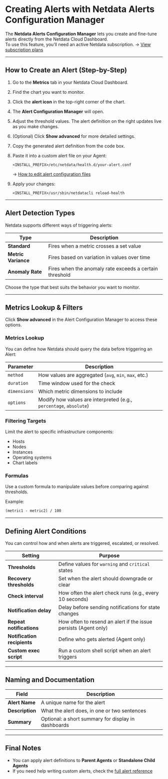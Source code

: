 # Creating Alerts with Netdata Alerts Configuration Manager

The **Netdata Alerts Configuration Manager** lets you create and fine-tune alerts directly from the Netdata Cloud Dashboard.  
To use this feature, you’ll need an active Netdata subscription. → [View subscription plans](https://www.netdata.cloud/pricing/)

---

## How to Create an Alert (Step-by-Step)

1. Go to the **Metrics** tab in your Netdata Cloud Dashboard.
2. Find the chart you want to monitor.
3. Click the **alert icon** in the top-right corner of the chart.
4. The **Alert Configuration Manager** will open.
5. Adjust the threshold values. The alert definition on the right updates live as you make changes.
6. (Optional) Click **Show advanced** for more detailed settings.
7. Copy the generated alert definition from the code box.
8. Paste it into a custom alert file on your Agent:

   ```
   <INSTALL_PREFIX>/etc/netdata/health.d/your-alert.conf
   ```
   → [How to edit alert configuration files](/src/health/REFERENCE.md#edit-health-configuration-files)

9. Apply your changes:

   ```
   <INSTALL_PREFIX>/usr/sbin/netdatacli reload-health
   ```
---

## Alert Detection Types

Netdata supports different ways of triggering alerts:

| Type              | Description                                                 |
|-------------------|-------------------------------------------------------------|
| **Standard**       | Fires when a metric crosses a set value                    |
| **Metric Variance**| Fires based on variation in values over time              |
| **Anomaly Rate**   | Fires when the anomaly rate exceeds a certain threshold   |

Choose the type that best suits the behavior you want to monitor.

---

## Metrics Lookup & Filters

Click **Show advanced** in the Alert Configuration Manager to access these options.

### Metrics Lookup

You can define how Netdata should query the data before triggering an Alert:

| Parameter   | Description                       |
|-------------|-----------------------------------|
| `method`    | How values are aggregated (`avg`, `min`, `max`, etc.) |
| `duration`  | Time window used for the check    |
| `dimensions`| Which metric dimensions to include|
| `options`   | Modify how values are interpreted (e.g., `percentage`, `absolute`) |

### Filtering Targets

Limit the alert to specific infrastructure components:

- Hosts
- Nodes
- Instances
- Operating systems
- Chart labels

### Formulas

Use a custom formula to manipulate values before comparing against thresholds.

Example:

```txt
(metric1 - metric2) / 100
```

---

## Defining Alert Conditions

You can control how and when alerts are triggered, escalated, or resolved.

| Setting              | Purpose                                                                 |
|----------------------|-------------------------------------------------------------------------|
| **Thresholds**        | Define values for `warning` and `critical` states                      |
| **Recovery thresholds**| Set when the alert should downgrade or clear                          |
| **Check interval**    | How often the alert check runs (e.g., every 10 seconds)                |
| **Notification delay**| Delay before sending notifications for state changes                   |
| **Repeat notifications**| How often to resend an alert if the issue persists (Agent only)     |
| **Notification recipients**| Define who gets alerted (Agent only)                              |
| **Custom exec script** | Run a custom shell script when an alert triggers                      |

---

## Naming and Documentation

| Field               | Description                                        |
|---------------------|----------------------------------------------------|
| **Alert Name**       | A unique name for the alert                       |
| **Description**      | What the alert does, in one or two sentences      |
| **Summary**          | Optional: a short summary for display in dashboards |

---

## Final Notes

- You can apply alert definitions to **Parent Agents** or **Standalone Child Agents**
- If you need help writing custom alerts, check the [full alert reference](/src/health/REFERENCE.md)

